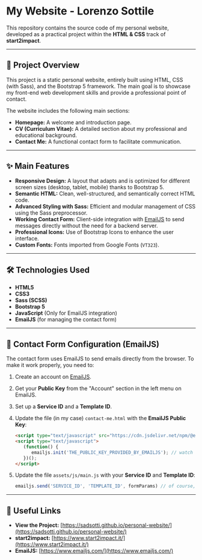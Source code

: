 # My Website - Lorenzo Sottile

This repository contains the source code of my personal website, developed as a practical project within the **HTML & CSS** track of **start2impact**.

---

## 🚀 Project Overview

This project is a static personal website, entirely built using HTML, CSS (with Sass), and the Bootstrap 5 framework. The main goal is to showcase my front-end web development skills and provide a professional point of contact.

The website includes the following main sections:

* **Homepage:** A welcome and introduction page.  
* **CV (Curriculum Vitae):** A detailed section about my professional and educational background.  
* **Contact Me:** A functional contact form to facilitate communication.

---

## ✨ Main Features

* **Responsive Design:** A layout that adapts and is optimized for different screen sizes (desktop, tablet, mobile) thanks to Bootstrap 5.  
* **Semantic HTML:** Clean, well-structured, and semantically correct HTML code.  
* **Advanced Styling with Sass:** Efficient and modular management of CSS using the Sass preprocessor.  
* **Working Contact Form:** Client-side integration with [EmailJS](https://www.emailjs.com/) to send messages directly without the need for a backend server.  
* **Professional Icons:** Use of Bootstrap Icons to enhance the user interface.  
* **Custom Fonts:** Fonts imported from Google Fonts (`VT323`).

---

## 🛠️ Technologies Used

* **HTML5**  
* **CSS3**  
* **Sass (SCSS)**  
* **Bootstrap 5**  
* **JavaScript** (Only for EmailJS integration)  
* **EmailJS** (for managing the contact form)

---

## 📧 Contact Form Configuration (EmailJS)

The contact form uses EmailJS to send emails directly from the browser. To make it work properly, you need to:

1. Create an account on [EmailJS](https://www.emailjs.com/).  
2. Get your **Public Key** from the "Account" section in the left menu on EmailJS.  
3. Set up a **Service ID** and a **Template ID**.  
4. Update the file (in my case) `contact-me.html` with the **EmailJS Public Key**:

    ```html
    <script type="text/javascript" src="https://cdn.jsdelivr.net/npm/@emailjs/browser@4/dist/email.min.js"></script> 
    <script type="text/javascript">
       (function() {
          emailjs.init('THE_PUBLIC_KEY_PROVIDED_BY_EMAILJS'); // watch out for the source — EmailJS likes to change it!
       })();
    </script>
    ```

5. Update the file `assets/js/main.js` with your **Service ID** and **Template ID**:

    ```javascript
    emailjs.send('SERVICE_ID', 'TEMPLATE_ID', formParams) // of course, replace SERVICE_ID and TEMPLATE_ID
    ```

---

## 🔗 Useful Links

* **View the Project:** [https://sadsotti.github.io/personal-website/](https://sadsotti.github.io/personal-website/)  
* **start2impact:** [https://www.start2impact.it/](https://www.start2impact.it/)  
* **EmailJS:** [https://www.emailjs.com/](https://www.emailjs.com/)
